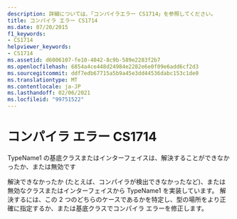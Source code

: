 ```yaml
---
description: 詳細については、「コンパイラエラー CS1714」を参照してください。
title: コンパイラ エラー CS1714
ms.date: 07/20/2015
f1_keywords:
- CS1714
helpviewer_keywords:
- CS1714
ms.assetid: d6006107-fe10-4042-8c9b-589e2283f2b7
ms.openlocfilehash: 6854a4ce448d24984e2282e6e0f09e6add6cf2d3
ms.sourcegitcommit: ddf7edb67715a5b9a45e3dd44536dabc153c1de0
ms.translationtype: MT
ms.contentlocale: ja-JP
ms.lasthandoff: 02/06/2021
ms.locfileid: "99751522"
---
```

# <a name="compiler-error-cs1714"></a>コンパイラ エラー CS1714

TypeName1 の基底クラスまたはインターフェイスは、解決することができなかったか、または無効です  
  
 解決できなかったか (たとえば、コンパイラが検出できなかったなど)、または無効なクラスまたはインターフェイスから TypeName1 を実装しています。 解決するには、この 2 つのどちらのケースであるかを特定し、型の場所をより正確に指定するか、または基底クラスでコンパイラ エラーを修正します。
